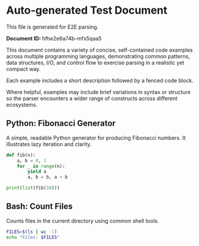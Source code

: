 # Auto-generated Test Document

This file is generated for E2E parsing.

**Document ID:** hftw2e6a74b-mfx5qaa5

This document contains a variety of concise, self-contained code examples across multiple programming languages, demonstrating common patterns, data structures, I/O, and control flow to exercise parsing in a realistic yet compact way.

Each example includes a short description followed by a fenced code block.

Where helpful, examples may include brief variations in syntax or structure so the parser encounters a wider range of constructs across different ecosystems.

## Python: Fibonacci Generator

A simple, readable Python generator for producing Fibonacci numbers. It illustrates lazy iteration and clarity.

```python
def fib(n):
    a, b = 0, 1
    for _ in range(n):
        yield a
        a, b = b, a + b

print(list(fib(10)))
```


## Bash: Count Files

Counts files in the current directory using common shell tools.

```bash
FILES=$(ls | wc -l)
echo "Files: $FILES"
```


